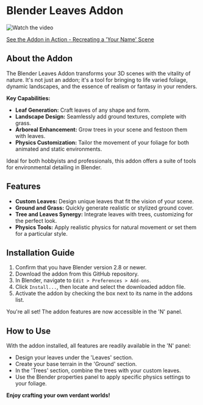 # Blender Leaves Addon

![Watch the video](https://i9.ytimg.com/vi_webp/KO4YwZF5bn4/mq2.webp?sqp=CIztsaoG)

[See the Addon in Action - Recreating a 'Your Name' Scene](https://www.youtube.com/watch?v=KO4YwZF5bn4)

## About the Addon

The Blender Leaves Addon transforms your 3D scenes with the vitality of nature. It's not just an addon; it's a tool for bringing to life varied foliage, dynamic landscapes, and the essence of realism or fantasy in your renders.

**Key Capabilities:**
- **Leaf Generation:** Craft leaves of any shape and form.
- **Landscape Design:** Seamlessly add ground textures, complete with grass.
- **Arboreal Enhancement:** Grow trees in your scene and festoon them with leaves.
- **Physics Customization:** Tailor the movement of your foliage for both animated and static environments.

Ideal for both hobbyists and professionals, this addon offers a suite of tools for environmental detailing in Blender.

## Features

- **Custom Leaves:** Design unique leaves that fit the vision of your scene.
- **Ground and Grass:** Quickly generate realistic or stylized ground cover.
- **Tree and Leaves Synergy:** Integrate leaves with trees, customizing for the perfect look.
- **Physics Tools:** Apply realistic physics for natural movement or set them for a particular style.

## Installation Guide

1. Confirm that you have Blender version 2.8 or newer.
2. Download the addon from this GitHub repository.
3. In Blender, navigate to `Edit > Preferences > Add-ons`.
4. Click `Install...`, then locate and select the downloaded addon file.
5. Activate the addon by checking the box next to its name in the addons list.

You're all set! The addon features are now accessible in the 'N' panel.

## How to Use

With the addon installed, all features are readily available in the 'N' panel:

- Design your leaves under the 'Leaves' section.
- Create your base terrain in the 'Ground' section.
- In the 'Trees' section, combine the trees with your custom leaves.
- Use the Blender properties panel to apply specific physics settings to your foliage.

**Enjoy crafting your own verdant worlds!**
